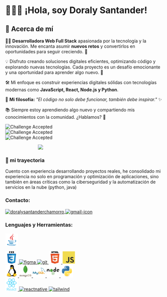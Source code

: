 # 👋👩‍💻 ¡Hola, soy Doraly Santander!
## 🚀 Acerca de mí  

👩‍💻 **Desarrolladora Web Full Stack** apasionada por la tecnología y la innovación. Me encanta asumir **nuevos retos** y convertirlos en oportunidades para seguir creciendo. 🌱  

💡 Disfruto creando soluciones digitales eficientes, optimizando código y explorando nuevas tecnologías. Cada proyecto es un desafío emocionante y una oportunidad para aprender algo nuevo. 🎯  

🛠️ Mi enfoque es construir experiencias digitales sólidas con tecnologías modernas como **JavaScript, React, Node.js y Python**.  

📌 **Mi filosofía:** _"El código no solo debe funcionar, también debe inspirar."_ ✨  

📚 Siempre estoy aprendiendo algo nuevo y compartiendo mis conocimientos con la comunidad. ¿Hablamos? 🚀  

![Challenge Accepted](https://img.shields.io/badge/Reto-Aceptado-brightgreen?style=for-the-badge&logo=github)  
![Challenge Accepted](https://img.shields.io/badge/Reto-Aceptado-brightgreen?style=for-the-badge&logo=github)  
![Challenge Accepted](https://img.shields.io/badge/Reto-Aceptado-brightgreen?style=for-the-badge&logo=github) 


<img align='right' src="https://camo.githubusercontent.com/6f5e3ead776bc722fbfc3da2c8b1454a7a5f27a07b34c0ced075f90a6c25a3be/68747470733a2f2f6d69726f2e6d656469756d2e636f6d2f6d61782f313630302f302a4b32574c4d5445784c79696461374f522e676966" width="400">
<br>
<h3 align="left">🚀 mi trayectoria </h3>
Cuento con experiencia desarrollando proyectos reales, he consolidado mi experiencia no solo en programación y optimización de aplicaciones, sino también en áreas críticas como la ciberseguridad y la automatización de servicios en la nube (python, java)

<h3 align="left">Contacto:</h3>

<p align="left">
  <a href="https://linkedin.com/in/doralysantanderchamorro" target="_blank">
    <img align="center" src="https://raw.githubusercontent.com/rahuldkjain/github-profile-readme-generator/master/src/images/icons/Social/linked-in-alt.svg" alt="doralysantanderchamorro" height="30" width="40" />
  </a>
  <a href="mailto:doralysantander0@gmail.com" target="_blank">
    <img align="center" src="https://upload.wikimedia.org/wikipedia/commons/4/4e/Gmail_Icon.png" alt="gmail-icon" height="30" width="30" />
  </a>
</p>



<h3 align="left">Lenguajes y Herramientas:</h3>
<a href="https://www.java.com" target="_blank" rel="noreferrer">
    <img src="https://raw.githubusercontent.com/devicons/devicon/master/icons/java/java-original.svg" alt="java" width="40" height="40"/>
  </a> 
  
<p align="left"> <a href="https://www.w3schools.com/css/" target="_blank" rel="noreferrer"> <img src="https://raw.githubusercontent.com/devicons/devicon/master/icons/css3/css3-original-wordmark.svg" alt="css3" width="40" height="40"/> </a> <a href="https://www.figma.com/" target="_blank" rel="noreferrer"> <img src="https://www.vectorlogo.zone/logos/figma/figma-icon.svg" alt="figma" width="40" height="40"/> </a> <a href="https://git-scm.com/" target="_blank" rel="noreferrer"> <img src="https://www.vectorlogo.zone/logos/git-scm/git-scm-icon.svg" alt="git" width="40" height="40"/> </a> <a href="https://www.w3.org/html/" target="_blank" rel="noreferrer"> <img src="https://raw.githubusercontent.com/devicons/devicon/master/icons/html5/html5-original-wordmark.svg" alt="html5" width="40" height="40"/> </a> <a href="https://developer.mozilla.org/en-US/docs/Web/JavaScript" target="_blank" rel="noreferrer"> <img src="https://raw.githubusercontent.com/devicons/devicon/master/icons/javascript/javascript-original.svg" alt="javascript" width="40" height="40"/> </a> <a href="https://www.linux.org/" target="_blank" rel="noreferrer"> <br><img src="https://raw.githubusercontent.com/devicons/devicon/master/icons/linux/linux-original.svg" alt="linux" width="40" height="40"/> </a> <a href="https://www.mongodb.com/" target="_blank" rel="noreferrer"> <img src="https://raw.githubusercontent.com/devicons/devicon/master/icons/mongodb/mongodb-original-wordmark.svg" alt="mongodb" width="40" height="40"/> </a> <a href="https://www.mysql.com/" target="_blank" rel="noreferrer"> <img src="https://raw.githubusercontent.com/devicons/devicon/master/icons/mysql/mysql-original-wordmark.svg" alt="mysql" width="40" height="40"/> </a> <a href="https://nodejs.org" target="_blank" rel="noreferrer"> <img src="https://raw.githubusercontent.com/devicons/devicon/master/icons/nodejs/nodejs-original-wordmark.svg" alt="nodejs" width="40" height="40"/> </a> <a href="https://www.python.org" target="_blank" rel="noreferrer"> <img src="https://raw.githubusercontent.com/devicons/devicon/master/icons/python/python-original.svg" alt="python" width="40" height="40"/> </a> <a href="https://reactjs.org/" target="_blank" rel="noreferrer"><br><img src="https://raw.githubusercontent.com/devicons/devicon/master/icons/react/react-original-wordmark.svg" alt="react" width="40" height="40"/> </a> <a href="https://reactnative.dev/" target="_blank" rel="noreferrer"> <img src="https://reactnative.dev/img/header_logo.svg" alt="reactnative" width="40" height="40"/> </a> <a href="https://tailwindcss.com/" target="_blank" rel="noreferrer"> 
<img src="https://www.vectorlogo.zone/logos/tailwindcss/tailwindcss-icon.svg" alt="tailwind" width="40" height="40"/> </a> </p>

